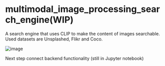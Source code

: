 # multimodal_image_processing_search_engine(WIP)
A search engine that uses CLIP to make the content of images searchable. Used datasets are Unsplashed, Flikr and Coco.

![image](https://user-images.githubusercontent.com/24440000/148828166-c7495380-ee23-4556-913e-03d725eb62dd.png)

Next step connect backend functionality (still in Jupyter notebook)
